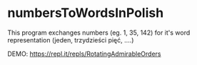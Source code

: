 # numbersToWordsInPolish
This program exchanges numbers (eg. 1, 35, 142) for it's word representation (jeden, trzydzieści pięć, ....)

DEMO: https://repl.it/repls/RotatingAdmirableOrders

